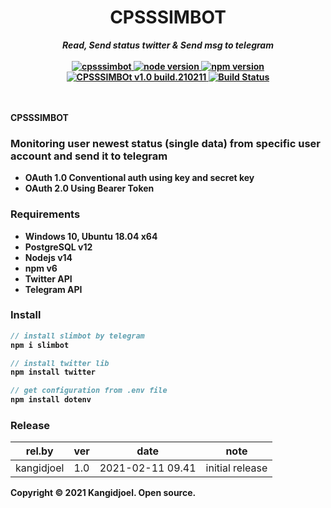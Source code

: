 <div align="center">
<h1><b>CPSSSIMBOT</h1>
  <i>Read, Send status twitter & Send msg to telegram</i>
<br/><br/>

<a href="blank" title="CPSSSIMBOT">
   <img src="https://img.shields.io/badge/cpsssimbot-2021-blue" alt="cpsssimbot">
</a>
<a href="blank" title="Node Version">
   <img src="https://img.shields.io/badge/node-v14.15.4-green" alt="node version">
</a>
<a href="blank" title="NPM Version">
   <img src="https://img.shields.io/badge/npm-6.14.10-green" alt="npm version">
</a>
<!-- <a href="blank" title="PostgreSQL Version">
   <img src="https://img.shields.io/badge/postgreSQL-v12.5-green" alt="postgresql version">
</a> -->
<a href="blank" title="CPSSSIMBOT">
   <img src="https://img.shields.io/badge/version-1.0 build.210211-orange" alt="CPSSSIMBOt v1.0 build.210211">
</a>
<a href="blank" title="CPSSSIMBOT Tests">
  <img src="https://img.shields.io/badge/build-passing-green" alt="Build Status"/>
</a>
<br/>
<br/>
<br/>
</div>


CPSSSIMBOT
### Monitoring user newest status (single data) from specific user account and send it to telegram

- OAuth 1.0 Conventional auth using key and secret key
- OAuth 2.0 Using Bearer Token

### Requirements
- Windows 10, Ubuntu 18.04 x64
- PostgreSQL v12
- Nodejs v14
- npm v6
- Twitter API
- Telegram API

### Install
```javascript
// install slimbot by telegram
npm i slimbot 
```
```javascript
// install twitter lib
npm install twitter 
```
```javascript
// get configuration from .env file
npm install dotenv 
```


### Release

rel.by | ver | date | note
--- | --- | --- | ---
kangidjoel | 1.0 | 2021-02-11 09.41 | initial release 


Copyright © 2021 Kangidjoel. Open source.


